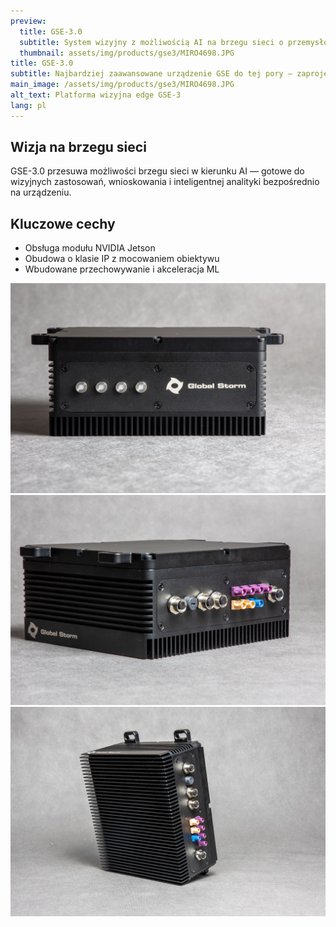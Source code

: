 ```yaml
---
preview:
  title: GSE-3.0
  subtitle: System wizyjny z możliwością AI na brzegu sieci o przemysłowej konstrukcji
  thumbnail: assets/img/products/gse3/MIRO4698.JPG
title: GSE-3.0
subtitle: Najbardziej zaawansowane urządzenie GSE do tej pory — zaprojektowane z myślą o przetwarzaniu wideo w czasie rzeczywistym i wnioskowaniu ML na brzegu sieci.
main_image: /assets/img/products/gse3/MIRO4698.JPG
alt_text: Platforma wizyjna edge GSE-3
lang: pl
---
```


## Wizja na brzegu sieci

GSE-3.0 przesuwa możliwości brzegu sieci w kierunku AI — gotowe do wizyjnych zastosowań, wnioskowania i inteligentnej analityki bezpośrednio na urządzeniu.

## Kluczowe cechy

- Obsługa modułu NVIDIA Jetson  
- Obudowa o klasie IP z mocowaniem obiektywu  
- Wbudowane przechowywanie i akceleracja ML

![Box Front](/assets/img/products/gse3/MIRO4688.JPG "Front")
![Box Side](/assets/img/products/gse3/MIRO4699.JPG "Side")
![Case with o-ring](/assets/img/products/gse3/MIRO4718-Edit.JPG "Edge")
